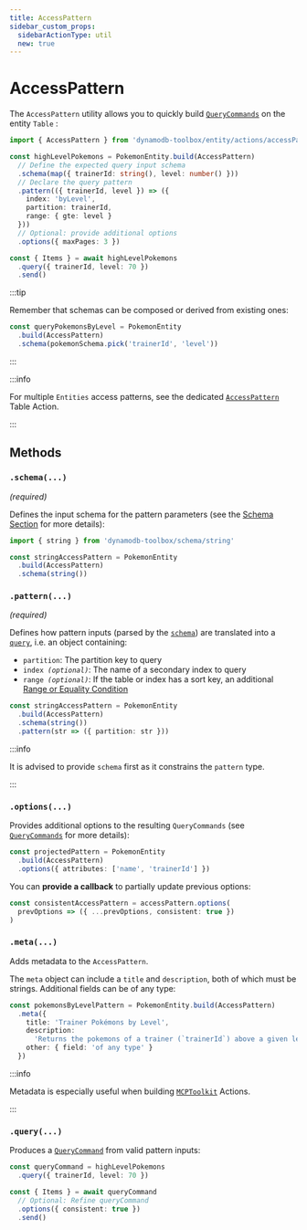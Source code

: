 ```yaml
---
title: AccessPattern
sidebar_custom_props:
  sidebarActionType: util
  new: true
---
```


# AccessPattern

The `AccessPattern` utility allows you to quickly build [`QueryCommands`](../../../2-tables/2-actions/2-query/index.md) on the entity `Table` :

```ts
import { AccessPattern } from 'dynamodb-toolbox/entity/actions/accessPattern'

const highLevelPokemons = PokemonEntity.build(AccessPattern)
  // Define the expected query input schema
  .schema(map({ trainerId: string(), level: number() }))
  // Declare the query pattern
  .pattern(({ trainerId, level }) => ({
    index: 'byLevel',
    partition: trainerId,
    range: { gte: level }
  }))
  // Optional: provide additional options
  .options({ maxPages: 3 })

const { Items } = await highLevelPokemons
  .query({ trainerId, level: 70 })
  .send()
```

:::tip

Remember that schemas can be composed or derived from existing ones:

<!-- prettier-ignore -->
```ts
const queryPokemonsByLevel = PokemonEntity
  .build(AccessPattern)
  .schema(pokemonSchema.pick('trainerId', 'level'))
```

:::

:::info

For multiple `Entities` access patterns, see the dedicated [`AccessPattern`](../../../2-tables/2-actions/3-access-pattern/index.md) Table Action.

:::

## Methods

### `.schema(...)`

<p style={{ marginTop: '-15px' }}><i>(required)</i></p>

Defines the input schema for the pattern parameters (see the [Schema Section](../../../4-schemas/1-usage/index.md) for more details):

<!-- prettier-ignore -->
```ts
import { string } from 'dynamodb-toolbox/schema/string'

const stringAccessPattern = PokemonEntity
  .build(AccessPattern)
  .schema(string())
```

### `.pattern(...)`

<p style={{ marginTop: '-15px' }}><i>(required)</i></p>

Defines how pattern inputs (parsed by the [`schema`](#schema)) are translated into a [`query`](../../../2-tables/2-actions/2-query/index.md#query), i.e. an object containing:

- `partition`: The partition key to query
- <code>index <i>(optional)</i></code>: The name of a secondary index to query
- <code>range <i>(optional)</i></code>: If the table or index has a sort key, an additional <a href="../../entities/actions/parse-condition#range-conditions">Range or Equality Condition</a>

<!-- prettier-ignore -->
```ts
const stringAccessPattern = PokemonEntity
  .build(AccessPattern)
  .schema(string())
  .pattern(str => ({ partition: str }))
```

:::info

It is advised to provide `schema` first as it constrains the `pattern` type.

:::

### `.options(...)`

Provides additional options to the resulting `QueryCommands` (see [`QueryCommands`](../../../2-tables/2-actions/2-query/index.md#options) for more details):

<!-- prettier-ignore -->
```ts
const projectedPattern = PokemonEntity
  .build(AccessPattern)
  .options({ attributes: ['name', 'trainerId'] })
```

You can **provide a callback** to partially update previous options:

```ts
const consistentAccessPattern = accessPattern.options(
  prevOptions => ({ ...prevOptions, consistent: true })
)
```

### `.meta(...)`

Adds metadata to the `AccessPattern`.

The `meta` object can include a `title` and `description`, both of which must be strings. Additional fields can be of any type:

<!-- prettier-ignore -->
```ts
const pokemonsByLevelPattern = PokemonEntity.build(AccessPattern)
  .meta({
    title: 'Trainer Pokémons by Level',
    description:
      'Returns the pokemons of a trainer (`trainerId`) above a given level (`minLevel`)',
    other: { field: 'of any type' }
  })
```

:::info

Metadata is especially useful when building [`MCPToolkit`](../../../5-databases/2-actions/1-mcp-toolkit/index.md) Actions.

:::

### `.query(...)`

Produces a [`QueryCommand`](../../../2-tables/2-actions/2-query/index.md) from valid pattern inputs:

<!-- prettier-ignore -->
```ts
const queryCommand = highLevelPokemons
  .query({ trainerId, level: 70 })

const { Items } = await queryCommand
  // Optional: Refine queryCommand
  .options({ consistent: true })
  .send()
```
